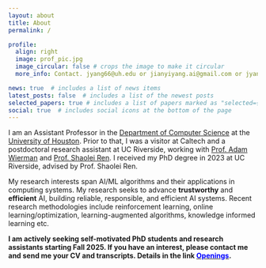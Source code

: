 ```yaml
---
layout: about
title: About
permalink: /

profile:
  align: right
  image: prof_pic.jpg
  image_circular: false # crops the image to make it circular
  more_info: Contact. jyang66@uh.edu or jianyiyang.ai@gmail.com or jyang71@central.uh.edu

news: true  # includes a list of news items
latest_posts: false  # includes a list of the newest posts
selected_papers: true # includes a list of papers marked as "selected={true}"
social: true  # includes social icons at the bottom of the page
---
```


I am an Assistant Professor in the [Department of Computer Science](https://uh.edu/nsm/computer-science/) at the [University of Houston](https://www.uh.edu).
Prior to that, I was a visitor at Caltech and a postdoctoral research assistant at UC Riverside, working with [Prof. Adam Wierman](https://adamwierman.com) and [Prof. Shaolei Ren](https://shaoleiren.github.io).
I received my PhD degree in 2023 at UC Riverside, advised by Prof. Shaolei Ren. 

My research interests span AI/ML algorithms and their applications in computing systems.  My research seeks to advance **trustworthy** and **efficient** AI, building reliable, responsible, and efficient AI systems. Recent research methodologies include reinforcement learning, online learning/optimization, learning-augmented algorithms, knowledge informed learning etc.


**I am actively seeking self-motivated PhD students and research assistants starting Fall 2025. If you have an interest, please contact me and send me your CV and transcripts. Details in the link [<span style="color: blue;">Openings</span>](https://jyang-ai.github.io/join/).**





